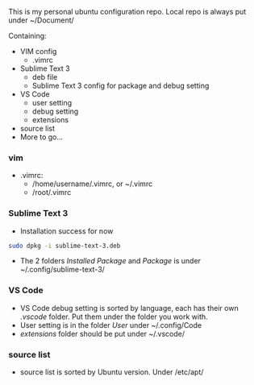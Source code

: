This is my personal ubuntu configuration repo. Local repo is always put under ~/Document/

Containing:
- VIM config
  - .vimrc
- Sublime Text 3 
  - deb file
  - Sublime Text 3 config for package and debug setting
- VS Code 
  - user setting
  - debug setting
  - extensions
- source list
- More to go...


### vim
- .vimrc:
  - /home/username/.vimrc, or ~/.vimrc
  - /root/.vimrc

### Sublime Text 3
- Installation success for now
```bash
sudo dpkg -i sublime-text-3.deb
```
- The 2 folders *Installed Package* and *Package* is under ~/.config/sublime-text-3/

### VS Code
- VS Code debug setting is sorted by language, each has their own *.vscode* folder. Put them under the folder you work with. 
- User setting is in the folder *User* under ~/.config/Code
- *extensions* folder should be put under ~/.vscode/

### source list
- source list is sorted by Ubuntu version. Under /etc/apt/
